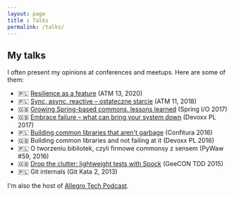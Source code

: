 ```yaml
---
layout: page
title : Talks
permalink: /talks/
---
```


## My talks

I often present my opinions at conferences and meetups. Here are some of them:

- 🇵🇱 [Resilience as a feature](https://www.youtube.com/watch?v=3IFi1GgzPfA) (ATM 13, 2020)
- 🇵🇱 [Sync, async, reactive – ostateczne starcie](https://www.facebook.com/allegro.tech/videos/263379704514578/) (ATM 11, 2018)
- 🇬🇧 [Growing Spring-based commons, lessons learned](https://www.youtube.com/watch?v=y6uFC_T_fcc)
(Spring I/O 2017)
- 🇬🇧 [Embrace failure – what can bring your system down](https://www.youtube.com/watch?v=AXgTR9Aq-dg) (Devoxx PL 2017)
- 🇵🇱 [Building common libraries that aren't garbage](https://www.youtube.com/watch?v=jLYMa5E4-z4) (Confitura 2016)
- 🇬🇧 Building common libraries and not failing at it (Devoxx PL 2016)
- 🇵🇱 O tworzeniu bibliotek, czyli firmowe commonsy z sensem (PyWaw #59, 2016)
- 🇬🇧 [Drop the clutter: lightweight tests with Spock](https://vimeo.com/120673753) (GeeCON TDD 2015)
- 🇵🇱 Git internals (Git Kata 2, 2013)

I'm also the host of [Allegro Tech Podcast](https://podcast.allegro.tech/).

